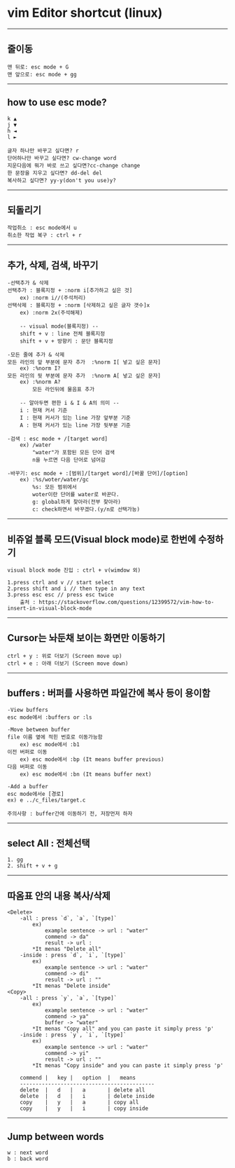 # vim Editor shortcut (linux)   
   
---------------------------------------------------   
## 줄이동   
	맨 뒤로: esc mode + G   
	맨 앞으로: esc mode + gg   
   
---------------------------------------------------   
## how to use esc mode?   
	k ▲   
	j ▼   
	h ◄   
	l ►   
		   
	글자 하나만 바꾸고 싶다면? r   
	단어하나만 바꾸고 싶다면? cw-change word   
	지운다음에 뭐가 바로 쓰고 싶다면?cc-change change   
	한 문장을 지우고 싶다면? dd-del del   
	복사하고 싶다면? yy-y(don't you use)y?   
   
---------------------------------------------------   
## 되돌리기      
   
	작업취소 : esc mode에서 u      
	취소한 작업 복구 : ctrl + r      
   
---------------------------------------------------   
## 추가, 삭제, 검색, 바꾸기   
   
	-선택추가 & 삭제   
	선택추가 : 블록지정 + :norm i[추가하고 싶은 것]      
	  	ex) :norm i//(주석처리)   
	선택삭제 : 블록지정 + :norm [삭제하고 싶은 글자 갯수]x      
  		ex) :norm 2x(주석해제)   
   
		-- visual mode(블록지정) --   
		shift + v : line 전체 블록지정      
		shift + v + 방향키 : 문단 블록지정   
   
	-모든 줄에 추가 & 삭제   
	모든 라인의 앞 부분에 문자 추가	:%norm I[ 넣고 싶은 문자]   
		ex) :%norm I?   
	모든 라인의 뒷 부분에 문자 추가	:%norm A[ 넣고 싶은 문자]   
		ex) :%norm A?   
			모든 라인뒤에 물음표 추가   
	   
		-- 알아두면 편한 i & I & A의 의미 --   
		i : 현재 커서 기준   
		I : 현재 커서가 있는 line 가장 앞부분 기준   
		A : 현재 커서가 있는 line 가장 뒷부분 기준   
		   
	-검색 : esc mode + /[target word]   
		ex) /water   
			"water"가 포함된 모든 단어 검색   
			n을 누르면 다음 단어로 넘어감   
   
	-바꾸기: esc mode + :[범위]/[target word]/[바꿀 단어]/[option]   
		ex) :%s/woter/water/gc   
			%s: 모든 범위에서   
			woter이란 단어를 water로 바꾼다.   
			g: global하게 찾아라(전부 찾아라)   
			c: check하면서 바꾸겠다.(y/n로 선택가능) 
---------------------------------------------------   
## 비쥬얼 블록 모드(Visual block mode)로 한번에 수정하기    
	visual block mode 진입 : ctrl + v(wimdow 외)    
	
	1.press ctrl and v // start select   
	2.press shift and i // then type in any text   
	3.press esc esc // press esc twice	  
		출처 : https://stackoverflow.com/questions/12399572/vim-how-to-insert-in-visual-block-mode   
---------------------------------------------------   
## Cursor는 놔둔채 보이는 화면만 이동하기   
   
	ctrl + y : 위로 더보기 (Screen move up)      
	ctrl + e : 아래 더보기 (Screen move down)    
   
---------------------------------------------------   
## buffers : 버퍼를 사용하면 파일간에 복사 등이 용이함   
   
	-View buffers   
	esc mode에서 :buffers or :ls

	-Move between buffer 
	file 이름 옆에 적힌 번호로 이동가능함   
		ex) esc mode에서 :b1  
	이전 버퍼로 이동
		ex) esc mode에서 :bp (It means buffer previous)
	다음 버퍼로 이동
		ex) esc mode에서 :bn (It means buffer next)   

	-Add a buffer   
	esc mode에서e [경로]   
	ex) e ../c_files/target.c   
   
	주의사항 : buffer간에 이동하기 전, 저장먼저 하자   
---------------------------------------------------   
## select All : 전체선택    
	1. gg    
	2. shift + v + g  
     
---------------------------------------------------      
## 따옴표 안의 내용 복사/삭제   
	<Delete>   
		-all : press `d`, `a`, `[type]`   
			ex)   
				example sentence -> url : "water"   
				commend -> da"   
				result -> url :   
			*It menas "Delete all"    
		-inside : press `d`, `i`, `[type]`   
			ex)   
				example sentence -> url : "water"   
				commend -> di"   
				result -> url : ""   
			*It menas "Delete inside"    
	<Copy>   
		-all : press `y`, `a`, `[type]`   
			ex)   
				example sentence -> url : "water"   
				commend -> ya"   
				buffer -> "water"   
			*It menas "Copy all" and you can paste it simply press 'p'    
		-inside : press `y`, `i`, `[type]`   
			ex)   
				example sentence -> url : "water"   
				commend -> yi"   
				result -> url : ""   
			*It menas "Copy inside" and you can paste it simply press 'p'    
		   
		commend	|	key	|	option	| 	means   
		-------------------------------------------   
		delete	|	d	| 	a		| delete all   
		delete	|	d	| 	i		| delete inside   
		copy	|	y	|	a		| copy all   
		copy	|	y	|	i		| copy inside   
   
   
---------------------------------------------------      
## Jump between words   
	w : next word   
	b : back word   
